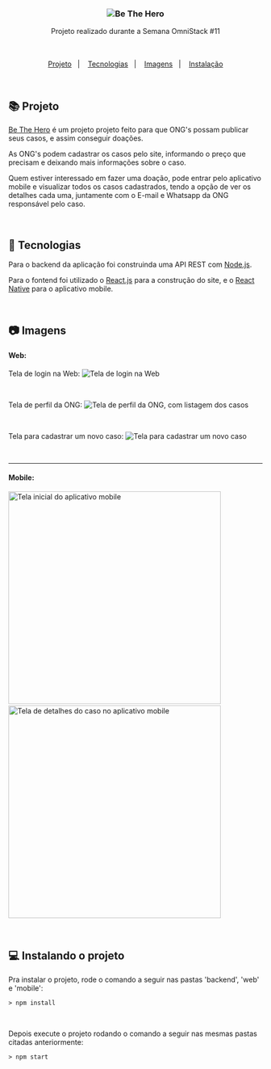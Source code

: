 <h3 align="center">

<img src="./web/src/assets/logo.svg" alt="Be The Hero" />

</h3>

<div align="center">
  Projeto realizado durante a Semana OmniStack #11
</div>
<br/>&nbsp;


<p align="center">
  <a href="#books-projeto">Projeto</a>&nbsp;&nbsp;&nbsp;|&nbsp;&nbsp;&nbsp;
  <a href="#telescope-tecnologias">Tecnologias</a>&nbsp;&nbsp;&nbsp;|&nbsp;&nbsp;&nbsp;
  <a href="#camera-imagens">Imagens</a>&nbsp;&nbsp;&nbsp;|&nbsp;&nbsp;&nbsp;
  <a href="#computer-instalando-o-projeto">Instalação</a>
</p>

<br/>



## :books: Projeto

[Be The Hero](https://github.com/HigorDenomar/be-the-hero) é um projeto projeto feito para que ONG's possam publicar seus casos, e assim conseguir doações.

As ONG's podem cadastrar os casos pelo site, informando o preço que precisam e deixando mais informações sobre o caso.

Quem estiver interessado em fazer uma doação, pode entrar pelo aplicativo mobile e visualizar todos os casos cadastrados, tendo a opção de ver os detalhes cada uma, juntamente com o E-mail e Whatsapp da ONG responsável pelo caso.

&nbsp;

## :telescope: Tecnologias

Para o backend da aplicação foi construinda uma API REST com [Node.js](https://nodejs.org).

Para o fontend foi utilizado o [React.js](https://reactjs.org) para a construção do site, e o [React Native](https://reactnative.dev/) para o aplicativo mobile.

&nbsp;

## :camera: Imagens

#### Web:
Tela de login na Web:
<img src="assets/login.png" alt="Tela de login na Web">

&nbsp;

Tela de perfil da ONG:
<img src="assets/profile.png" alt="Tela de perfil da ONG, com listagem dos casos">

&nbsp;

Tela para cadastrar um novo caso:
<img src="assets/new-incident.png" alt="Tela para cadastrar um novo caso">

&nbsp;

---

#### Mobile:

<img src="assets/feed-mobile.jpg" width="421" alt="Tela inicial do aplicativo mobile"> &nbsp; &nbsp; &nbsp; <img src="assets/detail-incident-mobile.jpg" width="421" alt="Tela de detalhes do caso no aplicativo mobile">

&nbsp;

## :computer: Instalando o projeto

Pra instalar o projeto, rode o comando a seguir nas pastas 'backend', 'web' e 'mobile':
```
> npm install
```
<br/>

Depois execute o projeto rodando o comando a seguir nas mesmas pastas citadas anteriormente:

```
> npm start
```
